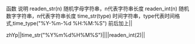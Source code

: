 函数			说明
readen_str(n)	随机字母字符串，n代表字符串长度
readen_int(n)	随机数字字符串，n代表字符串长度
time_str(type)	时间字符串，type代表时间格式,time_type("%Y-%m-%d %H:%M:%S")
前后加上||




<fpqqlsh>zhYp||time_str("%Y%m%d%H%M%S")||||readen_int(2)||</fpqqlsh>
